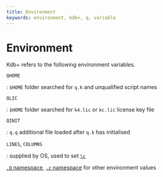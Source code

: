 ```yaml
---
title: Environment
keywords: environment, kdb+, q, variable
---
```


# Environment 




Kdb+ refers to the following environment variables.

`QHOME` 

: `$HOME` folder searched for `q.k` and unqualified script names

`QLIC` 

: `$HOME` folder searched for `k4.lic` or `kc.lic` license key file

`QINIT`

: `q.q` additional file loaded after `q.k` has initialised

`LINES`, `COLUMNS`

: supplied by OS, used to set [`\c`](syscmds.md#c-console-size)

<i class="far fa-hand-point-right"></i> 
[`.Q` namespace](../ref/dotq.md),
[`.z` namespace](../ref/dotz.md) 
for other environment values
